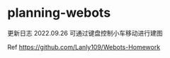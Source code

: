 # planning-webots

更新日志
2022.09.26 
可通过键盘控制小车移动进行建图

Ref
https://github.com/Lanly109/Webots-Homework
